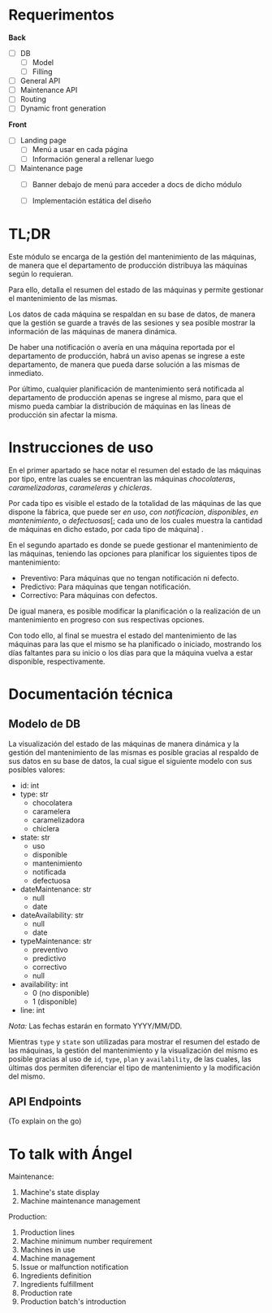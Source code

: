 # Requerimentos

**Back**
- [ ] DB
    - [ ] Model
    - [ ] Filling
- [ ] General API
- [ ] Maintenance API
- [ ] Routing
- [ ] Dynamic front generation

**Front**
- [ ] Landing page
    - [ ] Menú a usar en cada página
    - [ ] Información general a rellenar luego
- [ ] Maintenance page
    - [ ] Banner debajo de menú para acceder a docs de dicho módulo
    - [ ] Implementación estática del diseño


# TL;DR

Este módulo se encarga de la gestión del mantenimiento de las máquinas, de manera que el departamento de producción distribuya las máquinas según lo requieran.

Para ello, detalla el resumen del estado de las máquinas y permite gestionar el mantenimiento de las mismas.

Los datos de cada máquina se respaldan en su base de datos, de manera que la gestión se guarde a través de las sesiones y sea posible mostrar la información de las máquinas de manera dinámica.

De haber una notificación o avería en una máquina reportada por el departamento de producción, habrá un aviso apenas se ingrese a este departamento, de manera que pueda darse solución a las mismas de inmediato.

Por último, cualquier planificación de mantenimiento será notificada al departamento de producción apenas se ingrese al mismo, para que el mismo pueda cambiar la distribución de máquinas en las líneas de producción sin afectar la misma.


# Instrucciones de uso

En el primer apartado se hace notar el resumen del estado de las máquinas por tipo, entre las cuales se encuentran las máquinas _chocolateras_, _caramelizadoras_, _carameleras_ y _chicleras_.

Por cada tipo es visible el estado de la totalidad de las máquinas de las que dispone la fábrica, que puede ser _en uso_, _con notificacion_, _disponibles_, _en mantenimiento_, o _defectuosas_[; cada uno de los cuales muestra la cantidad de máquinas en dicho estado, por cada tipo de máquina] .

En el segundo apartado es donde se puede gestionar el mantenimiento de las máquinas, teniendo las opciones para planificar los siguientes tipos de mantenimiento:  
* Preventivo: Para máquinas que no tengan notificación ni defecto.
* Predictivo: Para máquinas que tengan notificación.
* Correctivo: Para máquinas con defectos.

De igual manera, es posible modificar la planificación o la realización de un mantenimiento en progreso con sus respectivas opciones.

Con todo ello, al final se muestra el estado del mantenimiento de las máquinas para las que el mismo se ha planificado o iniciado, mostrando los días faltantes para su inicio o los días para que la máquina vuelva a estar disponible, respectivamente.


# Documentación técnica

## Modelo de DB

La visualización del estado de las máquinas de manera dinámica y la gestión del mantenimiento de las mismas es posible gracias al respaldo de sus datos en su base de datos, la cual sigue el siguiente modelo con sus posibles valores:
* id: int
* type: str
    - chocolatera
    - caramelera
    - caramelizadora
    - chiclera
* state: str
    - uso
    - disponible
    - mantenimiento
    - notificada
    - defectuosa
* dateMaintenance: str
    - null
    - date
* dateAvailability: str
    - null
    - date
* typeMaintenance: str
    - preventivo
    - predictivo
    - correctivo
    - null
* availability: int
    - 0 (no disponible)
    - 1 (disponible)
* line: int

_Nota:_ Las fechas estarán en formato YYYY/MM/DD.

Mientras `type` y `state` son utilizadas para mostrar el resumen del estado de las máquinas, la gestión del mantenimiento y la visualización del mismo es posible gracias al uso de `id`, `type`, `plan` y `availability`, de las cuales, las últimas dos permiten diferenciar el tipo de mantenimiento y la modificación del mismo.


## API Endpoints

(To explain on the go)

# To talk with Ángel
Maintenance:
1. Machine's state display
2. Machine maintenance management

Production:
1. Production lines
2. Machine minimum number requirement
3. Machines in use
4. Machine management
5. Issue or malfunction notification
6. Ingredients definition
7. Ingredients fulfillment
7. Production rate
8. Production batch's introduction